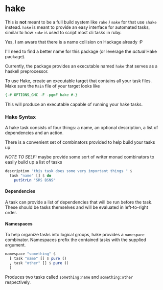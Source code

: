 # hake

This is **not** meant to be a full build system like `rake` / `make` for that use `shake` instead. `hake` is meant to provide an easy interface for automated tasks, similar to how `rake` is used to script most cli tasks in ruby.

Yes, I am aware that there is a name collision on Hackage already :P

I'll need to find a better name for this package (or leverage the _actual_ Hake package).

Currently, the package provides an executable named `hake` that serves as a haskell preprocessor.

To use Hake, create an executable target that contains all your task files. Make sure the `Main` file of your target looks like

```haskell
{-# OPTIONS_GHC -F -pgmF hake #-}
```

This will produce an executable capable of running your hake tasks.

### Hake Syntax

A hake task consists of four things: a name, an optional description, a list of dependencies and an action.

There is a convenient set of combinators provided to help build your tasks up

_NOTE TO SELF:_ maybe provide some sort of writer monad combinators to easily build up a list of tasks

```haskell
description "this task does some very important things " $
  task "name" [] $ do
    putStrLn "SRS BSNS"

```

#### Dependencies

A task can provide a list of dependencies that will be run before the task. These should be tasks themselves and will be evaluated in left-to-right order.

#### Namespaces

To help organize tasks into logical groups, hake provides a `namespace` combinator. Namespaces prefix the contained tasks with the supplied argument.

```haskell
namespace "something" $
  [ task "name" [] $ pure ()
  , task "other" [] $ pure ()
  ]
```

Produces two tasks called `something:name` and `something:other` respectively.


